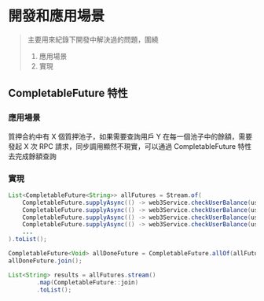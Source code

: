 # 開發和應用場景

> 主要用來紀錄下開發中解決過的問題，圍繞
> 1. 應用場景
> 2. 實現

## CompletableFuture 特性 <Badge type="info" text="Java" />

### 應用場景
質押合約中有 X 個質押池子，如果需要查詢用戶 Y 在每一個池子中的餘額，需要發起 X 次 RPC 請求，同步調用顯然不現實，可以通過 CompletableFuture 特性去完成餘額查詢

### 實現

```java
List<CompletableFuture<String>> allFutures = Stream.of(
    CompletableFuture.supplyAsync(() -> web3Service.checkUserBalance(user, 0)),
    CompletableFuture.supplyAsync(() -> web3Service.checkUserBalance(user, 1)),
    CompletableFuture.supplyAsync(() -> web3Service.checkUserBalance(user, 2)),
    CompletableFuture.supplyAsync(() -> web3Service.checkUserBalance(user, 3)),
    ...
).toList();

CompletableFuture<Void> allDoneFuture = CompletableFuture.allOf(allFutures.toArray(new CompletableFuture[0]));
allDoneFuture.join();

List<String> results = allFutures.stream()
        .map(CompletableFuture::join)
        .toList();
```